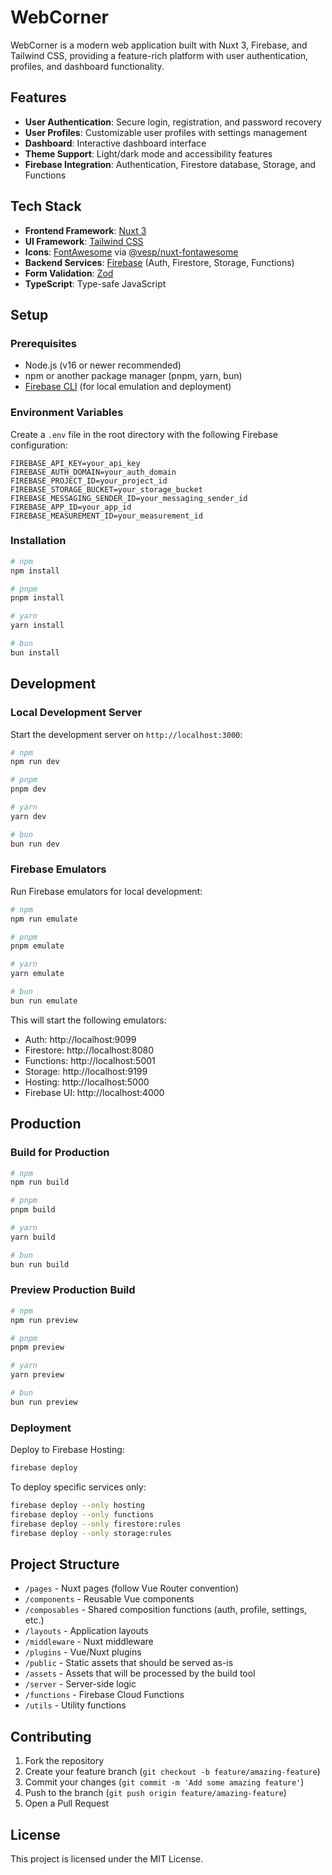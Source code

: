 # WebCorner

WebCorner is a modern web application built with Nuxt 3, Firebase, and Tailwind CSS, providing a feature-rich platform with user authentication, profiles, and dashboard functionality.

## Features

- **User Authentication**: Secure login, registration, and password recovery
- **User Profiles**: Customizable user profiles with settings management
- **Dashboard**: Interactive dashboard interface
- **Theme Support**: Light/dark mode and accessibility features
- **Firebase Integration**: Authentication, Firestore database, Storage, and Functions

## Tech Stack

- **Frontend Framework**: [Nuxt 3](https://nuxt.com/)
- **UI Framework**: [Tailwind CSS](https://tailwindcss.com/)
- **Icons**: [FontAwesome](https://fontawesome.com/) via [@vesp/nuxt-fontawesome](https://github.com/vesparny/nuxt-fontawesome)
- **Backend Services**: [Firebase](https://firebase.google.com/) (Auth, Firestore, Storage, Functions)
- **Form Validation**: [Zod](https://github.com/colinhacks/zod)
- **TypeScript**: Type-safe JavaScript

## Setup

### Prerequisites

- Node.js (v16 or newer recommended)
- npm or another package manager (pnpm, yarn, bun)
- [Firebase CLI](https://firebase.google.com/docs/cli) (for local emulation and deployment)

### Environment Variables

Create a `.env` file in the root directory with the following Firebase configuration:

```
FIREBASE_API_KEY=your_api_key
FIREBASE_AUTH_DOMAIN=your_auth_domain
FIREBASE_PROJECT_ID=your_project_id
FIREBASE_STORAGE_BUCKET=your_storage_bucket
FIREBASE_MESSAGING_SENDER_ID=your_messaging_sender_id
FIREBASE_APP_ID=your_app_id
FIREBASE_MEASUREMENT_ID=your_measurement_id
```

### Installation

```bash
# npm
npm install

# pnpm
pnpm install

# yarn
yarn install

# bun
bun install
```

## Development

### Local Development Server

Start the development server on `http://localhost:3000`:

```bash
# npm
npm run dev

# pnpm
pnpm dev

# yarn
yarn dev

# bun
bun run dev
```

### Firebase Emulators

Run Firebase emulators for local development:

```bash
# npm
npm run emulate

# pnpm
pnpm emulate

# yarn
yarn emulate

# bun
bun run emulate
```

This will start the following emulators:
- Auth: http://localhost:9099
- Firestore: http://localhost:8080
- Functions: http://localhost:5001
- Storage: http://localhost:9199
- Hosting: http://localhost:5000
- Firebase UI: http://localhost:4000

## Production

### Build for Production

```bash
# npm
npm run build

# pnpm
pnpm build

# yarn
yarn build

# bun
bun run build
```

### Preview Production Build

```bash
# npm
npm run preview

# pnpm
pnpm preview

# yarn
yarn preview

# bun
bun run preview
```

### Deployment

Deploy to Firebase Hosting:

```bash
firebase deploy
```

To deploy specific services only:

```bash
firebase deploy --only hosting
firebase deploy --only functions
firebase deploy --only firestore:rules
firebase deploy --only storage:rules
```

## Project Structure

- `/pages` - Nuxt pages (follow Vue Router convention)
- `/components` - Reusable Vue components
- `/composables` - Shared composition functions (auth, profile, settings, etc.)
- `/layouts` - Application layouts
- `/middleware` - Nuxt middleware
- `/plugins` - Vue/Nuxt plugins
- `/public` - Static assets that should be served as-is
- `/assets` - Assets that will be processed by the build tool
- `/server` - Server-side logic
- `/functions` - Firebase Cloud Functions
- `/utils` - Utility functions

## Contributing

1. Fork the repository
2. Create your feature branch (`git checkout -b feature/amazing-feature`)
3. Commit your changes (`git commit -m 'Add some amazing feature'`)
4. Push to the branch (`git push origin feature/amazing-feature`)
5. Open a Pull Request

## License

This project is licensed under the MIT License.
